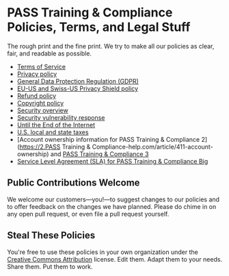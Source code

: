 # PASS Training & Compliance Policies, Terms, and Legal Stuff

The rough print and the fine print. We try to make all our policies as clear, fair, and readable as possible.

* [Terms of Service](terms.md)
* [Privacy policy](privacy/privacy-policy.md)
* [General Data Protection Regulation (GDPR)](privacy/gdpr.md)
* [EU-US and Swiss-US Privacy Shield policy](privacy/privacy-shield.md)
* [Refund policy](refund.md)
* [Copyright policy](copyright.md)
* [Security overview](security/overview.md)
* [Security vulnerability response](security/vulnerability-response.md)
* [Until the End of the Internet](until-the-end-of-the-internet.md)
* [U.S. local and state taxes](taxes.md)
* [Account ownership information for PASS Training & Compliance 2](https://2.PASS Training & Compliance-help.com/article/411-account-ownership) and [PASS Training & Compliance 3](ownership.md)
* [Service Level Agreement (SLA) for PASS Training & Compliance Big](sla.md)


## Public Contributions Welcome

We welcome our customers—you!—to suggest changes to our policies and to offer feedback on the changes we have planned. Please do chime in on any open pull request, or even file a pull request yourself.


## Steal These Policies

You're free to use these policies in your own organization under the [Creative Commons Attribution](https://creativecommons.org/licenses/by/4.0/) license.
Edit them. Adapt them to your needs. Share them. Put them to work.
